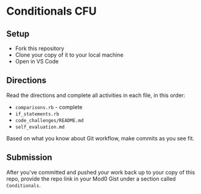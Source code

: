 # Conditionals CFU

## Setup

- Fork this repository
- Clone your copy of it to your local machine
- Open in VS Code

## Directions

Read the directions and complete all activities in each file, in this order:
- `comparisons.rb` - complete
- `if_statements.rb`
- `code_challenges/README.md`
- `self_evaluation.md`

Based on what you know about Git workflow, make commits as you see fit.

## Submission

After you've committed and pushed your work back up to your copy of this repo, provide the repo link in your Mod0 Gist under a section called `Conditionals`.
